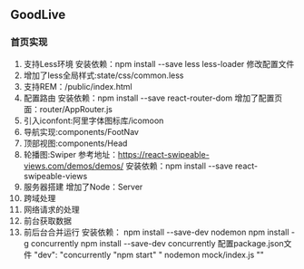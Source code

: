 ## GoodLive

### 首页实现
1. 支持Less环境
    安装依赖：npm install --save less less-loader
    修改配置文件
2. 增加了less全局样式:state/css/common.less
3. 支持REM：/public/index.html
4. 配置路由
    安装依赖：npm install --save react-router-dom
    增加了配置页面：router/AppRouter.js
5. 引入iconfont:阿里字体图标库/icomoon
6. 导航实现:components/FootNav
7. 顶部视图:components/Head
8. 轮播图:Swiper
    参考地址：https://react-swipeable-views.com/demos/demos/
    安装依赖：npm install --save react-swipeable-views
9. 服务器搭建
    增加了Node：Server
10. 跨域处理
11. 网络请求的处理
12. 前台获取数据
13. 前后台合并运行
    安装依赖：
        npm install --save-dev nodemon
        npm install -g concurrently
        npm install --save-dev concurrently
    配置package.json文件
    "dev": "concurrently \"npm start\" \" nodemon mock/index.js \""